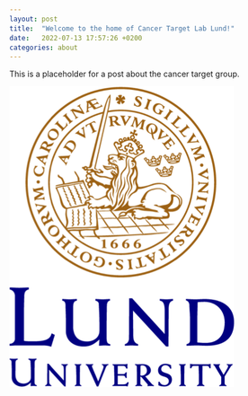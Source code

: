 ```yaml
---
layout: post
title:  "Welcome to the home of Cancer Target Lab Lund!"
date:   2022-07-13 17:57:26 +0200
categories: about
---
```

This is a placeholder for a post about the cancer target group.

![logo](/assets/images/logo-lund-university_transparent_col.png?raw=true "logo")